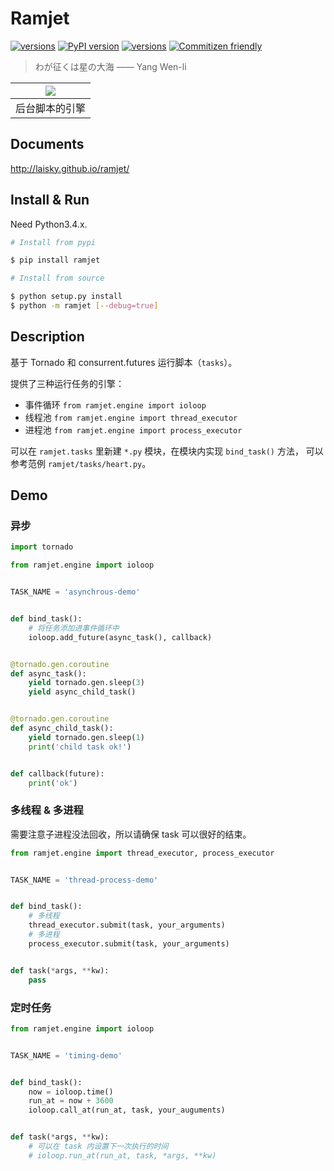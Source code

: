 Ramjet
===

[![versions](https://img.shields.io/badge/license-MIT/Apache-blue.svg)]()
[![PyPI version](https://badge.fury.io/py/ramjet.svg)](https://badge.fury.io/py/ramjet)
[![versions](https://img.shields.io/badge/version-v1.1.1-blue.svg)]()
[![Commitizen friendly](https://img.shields.io/badge/commitizen-friendly-brightgreen.svg)](http://commitizen.github.io/cz-cli/)

> わが征くは星の大海 —— Yang Wen-li

| ![](http://7xjvpy.dl1.z0.glb.clouddn.com/ramjet.jpg) |
|:--:|
| 后台脚本的引擎 |


## Documents

http://laisky.github.io/ramjet/


## Install & Run

Need Python3.4.x.

```sh
# Install from pypi

$ pip install ramjet
```

```sh
# Install from source

$ python setup.py install
$ python -m ramjet [--debug=true]
```


## Description

基于 Tornado 和 consurrent.futures 运行脚本（`tasks`）。

提供了三种运行任务的引擎：

  - 事件循环 `from ramjet.engine import ioloop`
  - 线程池 `from ramjet.engine import thread_executor`
  - 进程池 `from ramjet.engine import process_executor`

可以在 `ramjet.tasks` 里新建 `*.py` 模块，在模块内实现 `bind_task()` 方法，
可以参考范例 `ramjet/tasks/heart.py`。


## Demo

### 异步

```py
import tornado

from ramjet.engine import ioloop


TASK_NAME = 'asynchrous-demo'


def bind_task():
    # 将任务添加进事件循环中
    ioloop.add_future(async_task(), callback)


@tornado.gen.coroutine
def async_task():
    yield tornado.gen.sleep(3)
    yield async_child_task()


@tornado.gen.coroutine
def async_child_task():
    yield tornado.gen.sleep(1)
    print('child task ok!')


def callback(future):
    print('ok')

```

### 多线程 & 多进程

需要注意子进程没法回收，所以请确保 task 可以很好的结束。

```py
from ramjet.engine import thread_executor, process_executor


TASK_NAME = 'thread-process-demo'


def bind_task():
    # 多线程
    thread_executor.submit(task, your_arguments)
    # 多进程
    process_executor.submit(task, your_arguments)


def task(*args, **kw):
    pass

```

### 定时任务

```py
from ramjet.engine import ioloop


TASK_NAME = 'timing-demo'


def bind_task():
    now = ioloop.time()
    run_at = now + 3600
    ioloop.call_at(run_at, task, your_auguments)


def task(*args, **kw):
    # 可以在 task 内设置下一次执行的时间
    # ioloop.run_at(run_at, task, *args, **kw)
```
